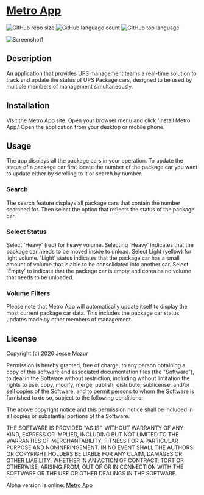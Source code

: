 
# [Metro App](https://metroappx.herokuapp.com/)
![GitHub repo size](https://img.shields.io/github/repo-size/JMantis0/metroApp)  ![GitHub language count](https://img.shields.io/github/languages/count/JMantis0/metroApp)  ![GitHub top language](https://img.shields.io/github/languages/top/JMantis0/metroApp)  

![Screenshot1](./client/src/assets/images/Screentshot1.JPG)

## Description

An application that provides UPS management teams a real-time solution to track and update the status of UPS Package cars, designed to be used by multiple members of management simultaneously.

## Installation

Visit the Metro App site. Open your browser menu and click 'Install Metro App.' Open the application from your desktop or mobile phone.

## Usage

The app displays all the package cars in your operation.  To update the status of a package car first locate the number of the package car you want to update either by scrolling to it or 
search by number.

### Search

The search feature displays all package cars that contain the number searched for.  Then select the option that reflects the status of the package car.

### Select Status

Select 'Heavy' (red) for heavy volume.  Selecting 'Heavy' indicates that the package car needs to be moved inside to unload.  Select Light (yellow) for light volume.  'Light' status indicates that the package car has a small amount of volume that is able to be consolidated into another car.  Select 'Empty' to indicate that the package car is empty and contains no volume that needs to be unloaded.  

### Volume Filters


Please note that Metro App will automatically update itself to display the most current package car data.  This includes the package car status updates made by other members of management.

## License


Copyright (c) 2020 Jesse Mazur

Permission is hereby granted, free of charge, to any person obtaining a copy
of this software and associated documentation files (the "Software"), to deal
in the Software without restriction, including without limitation the rights
to use, copy, modify, merge, publish, distribute, sublicense, and/or sell
copies of the Software, and to permit persons to whom the Software is
furnished to do so, subject to the following conditions:

The above copyright notice and this permission notice shall be included in all
copies or substantial portions of the Software.

THE SOFTWARE IS PROVIDED "AS IS", WITHOUT WARRANTY OF ANY KIND, EXPRESS OR
IMPLIED, INCLUDING BUT NOT LIMITED TO THE WARRANTIES OF MERCHANTABILITY,
FITNESS FOR A PARTICULAR PURPOSE AND NONINFRINGEMENT. IN NO EVENT SHALL THE
AUTHORS OR COPYRIGHT HOLDERS BE LIABLE FOR ANY CLAIM, DAMAGES OR OTHER
LIABILITY, WHETHER IN AN ACTION OF CONTRACT, TORT OR OTHERWISE, ARISING FROM,
OUT OF OR IN CONNECTION WITH THE SOFTWARE OR THE USE OR OTHER DEALINGS IN THE
SOFTWARE.

Alpha version is online: [Metro App](https://metroappx.herokuapp.com/)

